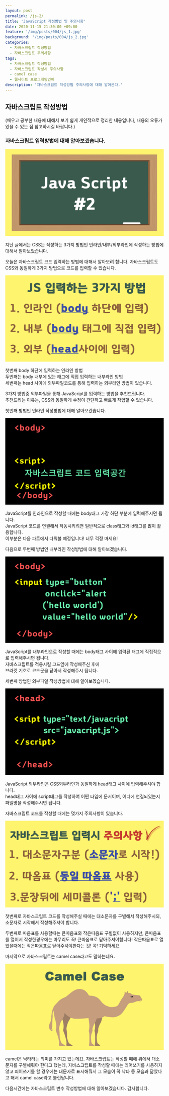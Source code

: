```yaml
---
layout: post
permalink: /js-2/
title: 'JavaScript 작성방법 및 주의사항'
date: 2020-11-15 21:30:00 +09:00
feature: '/img/posts/004/js_1.jpg'
background: '/img/posts/004/js_2.jpg'
categories:
  - 자바스크립트 작성방법
  - 자바스크립트 주의사항
tags:
  - 자바스크립트 작성방법
  - 자바스크립트 작성시 주의사항
  - camel case
  - 웹사이트 프로그래밍언어
description: '자바스크립트 작성방법 주의사항에 대해 알아본다.'
---
```


## 자바스크립트 작성방법

(배우고 공부한 내용에 대해서 보기 쉽게 개인적으로 정리한 내용입니다,
내용의 오류가 있을 수 있는 점 참고하시길 바랍니다.)

### 자바스크립트 입력방법에 대해 알아보겠습니다.

![자바스크립트2번째](/img/posts/004/js_1.jpg)

지난 글에서는 CSS는 작성하는 3가지 방법인
인라인/내부/외부라인에 작성하는 방법에 대해서 알아보았습니다.

오늘은 자바스크립트 코드 입력하는 방법에 대해서 알아보려 합니다.
자바스크립트도 CSS와 동일하게 3가지 방법으로 코드를 입력할 수 있습니다.

![자바스크립트입력방법](/img/posts/004/js_4.jpg)

첫번째 body 하단에 입력하는 인라인 방법<br>
두번째는 body 내부에 있는 태그에 직접 입력하는 내부라인 방법<br>
세번째는 head 사이에 외부파일코드를 통해 입력하는 외부라인 방법이 있습니다.

3가지 방법중 외부파일을 통해 JavaScript를 입력하는 방법을 추천드립니다.<br>
추천드리는 이유는, CSS와 동일하게 수정이 간단하고 빠르게 작업할 수 있습니다.

첫번째 방법인 인라인 작성방법에 대해 알아보겠습니다.

![js인라인방법](/img/posts/004/js_6.jpg)

JavaScript를 인라인으로 작성할 때에는 body태그 가장 하단 부분에 입력해주시면 됩니다.<br>
JavaScript 코드를 연결해서 작동시키려면 일반적으로 class태그와 id태그를 많이 활용합니다.<br>
이부분은 다음 파트에서 다뤄볼 예정입니다! 너무 걱정 마세요!

다음으로 두번째 방법인 내부라인 작성방법에 대해 알아보겠습니다.

![js내부방법](/img/posts/004/js_7.jpg)

JavaScript를 내부라인으로 작성할 때에는 body태그 사이에 입력된 태그에 직접적으로 입력해주시면 됩니다.<br>
자바스크립트를 적용시킬 코드옆에 작성해주신 후에<br>
브라켓 기호로 코드문을 닫아서 작성해주시 됩니다.<br>

세번째 방법인 외부파일 작성방법에 대해 알아보겠습니다.

![js외부방법](/img/posts/004/js_8.jpg)

JavaScript 외부라인은 CSS외부라인과 동일하게 head태그 사이에 입력해주셔야 합니다.<br>
head태그 사이에 script태그를 작성하여 어떤 타입에 문서이며, 어디에 연결되있는지 파일명을 작성해주시면 됩니다.

자바스크립트 코드를 작성할 때에는 몇가지 주의사항이 있습니다.

![js주의사항](/img/posts/004/js_5.jpg)

첫번째로 자바스크립트 코드를 작성해주실 때에는 대소문자를 구별해서 작성해주시되,
소문자로 시작해서 작성해주셔야 합니다.

두번째로 따옴표를 사용할때는 큰따옴표와 작은따옴표 구별없이 사용하지만,
큰따옴표를 열어서 작성한경우에는 마무리도 꼭! 큰따옴표로 닫아주셔야합니다!
작은따옴표로 열었을때에는 작은따옴표로 닫아주셔야한다는 것! 꼭! 기억하세요.

마지막으로 자바스크립트는 camel case라고도 말하는데요.

![js낙타](/img/posts/004/js_3.jpg)

camel은 낙타라는 의미를 가지고 있는데요.
자바스크립트는 작성할 때에 위에서 대소문자를 구별해줘야 한다고 했는데,
자바스크립트를 작성할 때에는 띄어쓰기를 사용하지 않고 띄어쓰기를 할 경우에는 대문자로 표시해줘서
그 모습이 꼭 낙타 등 모습과 닮았다고 해서 camel case라고 불린답니다.

다음시간에는 자바스크립트 변수 작성방법에 대해 알아보겠습니다.
감사합니다.
